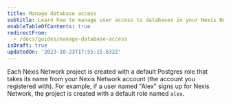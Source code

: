 ```yaml
---
title: Manage database access
subtitle: Learn how to manage user access to databases in your Nexis Network project
enableTableOfContents: true
redirectFrom:
  - /docs/guides/manage-database-access
isDraft: true
updatedOn: '2023-10-23T17:55:15.632Z'
---
```


Each Nexis Network project is created with a default Postgres role that takes its name from your Nexis Network account (the account you registered with). For example, if a user named "Alex" signs up for Nexis Network, the project is created with a default role named `alex`.
